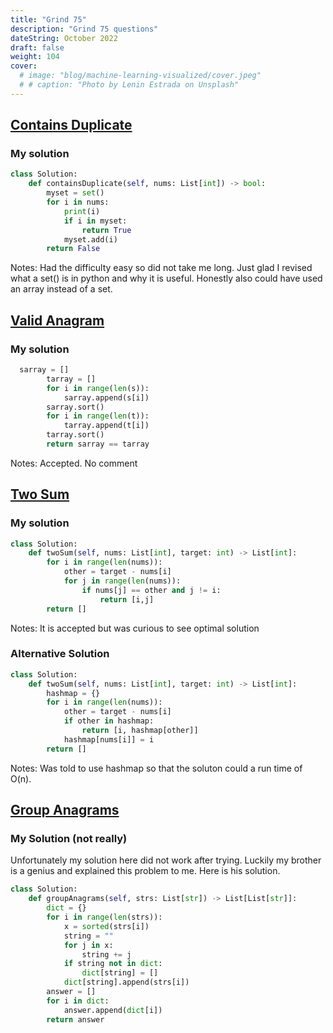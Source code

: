 ```yaml
---
title: "Grind 75"
description: "Grind 75 questions"
dateString: October 2022
draft: false
weight: 104
cover:
  # image: "blog/machine-learning-visualized/cover.jpeg"
  # # caption: "Photo by Lenin Estrada on Unsplash"
---
```


## [Contains Duplicate](https://leetcode.com/problems/contains-duplicate/)

### My solution

```python
class Solution:
    def containsDuplicate(self, nums: List[int]) -> bool:
        myset = set()
        for i in nums:
            print(i)
            if i in myset:
                return True
            myset.add(i)
        return False
```

Notes:
Had the difficulty easy so did not take me long. Just glad I revised what a set() is in python and why it is useful. Honestly also could have used an array instead of a set.

## [Valid Anagram](https://leetcode.com/problems/valid-anagram/)

### My solution

```python
  sarray = []
        tarray = []
        for i in range(len(s)):
            sarray.append(s[i])
        sarray.sort()
        for i in range(len(t)):
            tarray.append(t[i])
        tarray.sort()
        return sarray == tarray
```

Notes: Accepted. No comment

## [Two Sum](https://leetcode.com/problems/two-sum/)

### My solution

```python
class Solution:
    def twoSum(self, nums: List[int], target: int) -> List[int]:
        for i in range(len(nums)):
            other = target - nums[i]
            for j in range(len(nums)):
                if nums[j] == other and j != i:
                    return [i,j]
        return []
```

Notes: It is accepted but was curious to see optimal solution

### Alternative Solution

```python
class Solution:
    def twoSum(self, nums: List[int], target: int) -> List[int]:
        hashmap = {}
        for i in range(len(nums)):
            other = target - nums[i]
            if other in hashmap:
                return [i, hashmap[other]]
            hashmap[nums[i]] = i
        return []
```

Notes: Was told to use hashmap so that the soluton could a run time of O(n).

## [Group Anagrams](https://leetcode.com/problems/group-anagrams/)

### My Solution (not really)

Unfortunately my solution here did not work after trying. Luckily my brother is a genius and explained this problem to me. Here is his solution.

```python
class Solution:
    def groupAnagrams(self, strs: List[str]) -> List[List[str]]:
        dict = {}
        for i in range(len(strs)):
            x = sorted(strs[i])
            string = ""
            for j in x:
                string += j
            if string not in dict:
                dict[string] = []
            dict[string].append(strs[i])
        answer = []
        for i in dict:
            answer.append(dict[i])
        return answer
```
